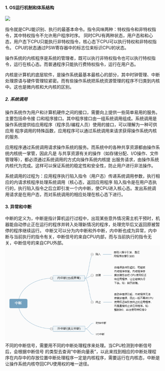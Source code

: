 #### 1. OS运行机制和体系结构
![](./OS运行机制和体系结构.png)

指令就是CPU能识别、执行的最基本命令。指令风味两种：特权指令和非特权指令，其中特权指令不允许用户程序时序。
同时CPU有两种状态，用户态和和心态，用户态下CPU只能执行非特权指令，核心态下CPU可以执行特权和非特权指令。
CPU的状态通过PSW寄存器中的标志位来标识CPU的状态。

操作系统的内核程序是系统的管理者，既可以执行非特权指令也可以执行特权指令，运行在核心态。而普通程序只能执行费特权指令，运行在用户态。

内核是计算机的底层软件，是操作系统最基本最核心的部分，其中时钟管理、中断处理原语与硬件管理较紧密。而有些操作系统把系统资源管理的程序不归类到内核中。这也是微内核和大内核的区别。

##### 2. 系统调用
操作系统作为用户和计算机硬件之间的接口，需要向上提供一些简单易用的服务。主要包括命令接
口和程序接口。其中程序接口由一组系统调用组成。系统调用是操作系统提供给应用程序（程序员/编程人员）使用的接口，可以理解为一种可供应用
程序调用的特殊函数，应用程序可以通过系统调用来请求获得操作系统内核的服务.

应用程序通过系统调用请求操作系统的服务。而系统中的各种共享资源都由操作系统内核统一掌管，因此凡是
与共享资源有关的操作（如存储分配、I/O操作、文件管理等），都必须通过系统调用的方式向操作系统内核提
出服务请求，由操作系统内核代为完成。这样可以保证系统的稳定性和安全性，防止用户进行非法操作。                     

系统调用的过程为：应用程序执行陷入指令（用户态）传递系统调用参数，执行相应的内请求核程序处理系统调用（核心态，返回应用程序
陷入指令是在用户态执行的，执行陷入指令之后立即引发一个内中断，使CPU进入核心态。发出系统调用请求是在用户态，而对系统调用的相应处理在核心态下进行。  

#### 3. 异常和中断
中断的定义为，中断是指计算机运行过程中，出现某些意外情况需主机干预时，机器能自动停止正在运行的程序并转入处理新情况的程序，处理完毕后又返回原被暂停的程序继续运行。
中断又可以分为内中断和外中断，内中断也成为异常，内中断与当前执行的指令有关，中断信号的来自CPU内部，而与当前执行的指令无关，中断信号的来自CPU外部。  
![](./中断.png)
不同的中断信号，需要用不同的中断处理程序来处理。当CPU检测到中断信号后，会根据中断信号
的类型去查询“中断向量表”，以此来找到相应的中断处理程序在内存中的存放位置中断处理程序一定是内核程序，需要运行在内核态，中断是让操作系统内核夺回CPU使用权的唯一途径。